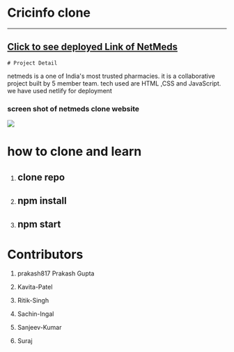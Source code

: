 # <h1>Cricinfo clone
  <hr> 
  <h2> <a href="https://admiring-curie-4d4212.netlify.app/"> Click to see deployed Link of NetMeds </a></h2>
  
    # Project Detail
   <p> netmeds is a one of India's most trusted pharmacies. it is a collaborative project built by 5 member team. tech used are HTML ,CSS and JavaScript. we have used netlify for deployment</p> 
  
  <h3> screen shot of netmeds clone website </h3>
  <img src ="https://github.com/patelkavita/CricInfoProject/blob/main/web/images/admiring-curie-4d4212.netlify.app_.png" />
  
 
  # how to clone and learn 
1. <h2> clone repo </h2>
2. <h2> npm install </h2>
3. <h2> npm start  </h2>
  
  # Contributors 
  
1. prakash817 Prakash Gupta

2. Kavita-Patel

3. Ritik-Singh

4. Sachin-Ingal

5. Sanjeev-Kumar
  
6. Suraj
  






  
